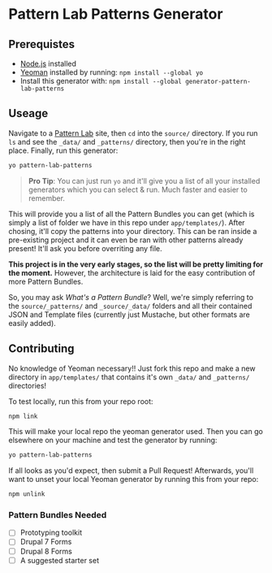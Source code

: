 # Pattern Lab Patterns Generator

## Prerequistes 

- [Node.js](http://nodejs.org) installed
- [Yeoman](http://yeoman.io) installed by running: `npm install --global yo`
- Install this generator with: `npm install --global generator-pattern-lab-patterns`

## Useage

Navigate to a [Pattern Lab](http://patternlab.io) site, then `cd` into the `source/` directory. If you run `ls` and see the `_data/` and `_patterns/` directory, then you're in the right place. Finally, run this generator:

```bash
yo pattern-lab-patterns
```

> **Pro Tip**: You can just run `yo` and it'll give you a list of all your installed generators which you can select & run. Much faster and easier to remember.

This will provide you a list of all the Pattern Bundles you can get (which is simply a list of folder we have in this repo under `app/templates/`). After chosing, it'll copy the patterns into your directory. This can be ran inside a pre-existing project and it can even be ran with other patterns already present! It'll ask you before overriting any file.

**This project is in the very early stages, so the list will be pretty limiting for the moment.** However, the architecture is laid for the easy contribution of more Pattern Bundles.

So, you may ask *What's a Pattern Bundle*? Well, we're simply referring to the `source/_patterns/` and `_source/_data/` folders and all their contained JSON and Template files (currently just Mustache, but other formats are easily added).

## Contributing

No knowledge of Yeoman necessary!! Just fork this repo and make a new directory in `app/templates/` that contains it's own `_data/` and `_patterns/` directories! 

To test locally, run this from your repo root:

```bash
npm link
```

This will make your local repo the yeoman generator used. Then you can go elsewhere on your machine and test the generator by running:

```bash
yo pattern-lab-patterns
```

If all looks as you'd expect, then submit a Pull Request! Afterwards, you'll want to unset your local Yeoman generator by running this from your repo:

```bash
npm unlink
```

### Pattern Bundles Needed

- [ ] Prototyping toolkit
- [ ] Drupal 7 Forms
- [ ] Drupal 8 Forms
- [ ] A suggested starter set
